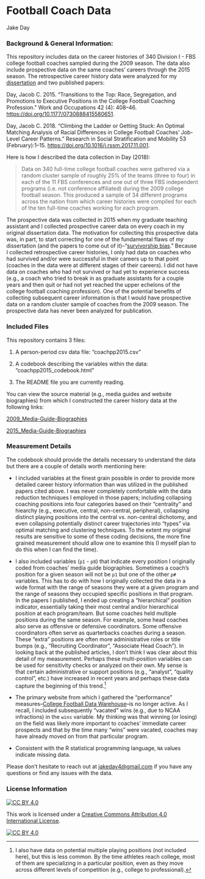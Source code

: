 # Football Coach Data
Jake Day

### Background & General Information:

This repository includes data on the career histories of 340 Division
I - FBS college football coaches sampled during the 2009 season. The
data also include prospective data on the same coaches’ careers through
the 2015 season. The retrospective career history data were analyzed for
my
[dissertation](https://repository.lib.ncsu.edu/items/803be265-05c7-42e2-8375-1a857ddc9f67)
and two published papers:

Day, Jacob C. 2015. “Transitions to the Top: Race, Segregation, and
Promotions to Executive Positions in the College Football Coaching
Profession.” Work and Occupations 42 (4): 408–46.
https://doi.org/10.1177/0730888415580651.

Day, Jacob C. 2018. “Climbing the Ladder or Getting Stuck: An Optimal
Matching Analysis of Racial Differences in College Football Coaches’
Job-Level Career Patterns.” Research in Social Stratification and
Mobility 53 (February):1–15. https://doi.org/10.1016/j.rssm.2017.11.001.

Here is how I described the data collection in Day (2018):

> Data on 340 full-time college football coaches were gathered via a
> random cluster sample of roughly 25% of the teams (three to four) in
> each of the 11 FBS conferences and one out of three FBS independent
> programs (i.e. not conference affiliated) during the 2009 college
> football season. This produced a sample of 34 different programs
> across the nation from which career histories were compiled for each
> of the ten full-time coaches working for each program.

The prospective data was collected in 2015 when my graduate teaching
assistant and I collected prospective career data on every coach in my
original dissertation data. The motivation for collecting this
prospective data was, in part, to start correcting for one of the
fundamental flaws of my dissertation (and the papers to come out of
it)–“[survivorship
bias](https://en.wikipedia.org/wiki/Survivorship_bias).” Because I
collected retrospective career histories, I only had data on coaches who
had survived and/or were successful in their careers up to that point
(coaches in the data were at different stages of their careers). I did
not have data on coaches who had not survived or had yet to experience
success (e.g., a coach who tried to break in as graduate assistants for
a couple years and then quit or had not yet reached the upper echelons
of the college football coaching profession). One of the potential
benefits of collecting subsequent career information is that I would
have prospective data on a random cluster sample of coaches from the
2009 season. The prospective data has never been analyzed for
publication.

### Included Files

This repository contains 3 files:

1)  A person-period csv data file: “coachpp2015.csv”

2)  A codebook describing the variables within the data:
    “coachpp2015_codebook.html”

3)  The README file you are currently reading.

You can view the source material (e.g., media guides and website
biographies) from which I constructed the career history data at the
following links:

[2009_Media-Guide-Biographies](https://www.dropbox.com/scl/fo/awcznf0v1cfkxdsmk7m6j/AKTmYLD8GYkvnnZhPFU9a7w?rlkey=st0yjzokbxkicgb8jqv1iir9q&st=b2q5wgqi&dl=0)

[2015_Media-Guide-Biographies](https://www.dropbox.com/scl/fo/c991buxdprobmfb5qg7ny/AMLOxINk1llEZf0Mh1CA3rs?rlkey=yzlaeb8unn5iie8s8zvjx8tym&st=343oxlkw&dl=0)

### Measurement Details

The codebook should provide the details necessary to understand the data
but there are a couple of details worth mentioning here:

- I included variables at the finest grain possible in order to provide
  more detailed career history information than was utilized in the
  published papers cited above. I was never completely comfortable with
  the data reduction techniques I employed in those papers; including
  collapsing coaching positions into four categories based on their
  “centrality” and hiearchy (e.g., executive, central, non-central,
  peripheral), collapsing distinct playing positions into the central
  vs. non-central dichotomy, and even collapsing potentially distinct
  career trajectories into “types” via optimal matching and clustering
  techniques. To the extent my original results are sensitive to some of
  these coding decisions, the more fine grained measurement should allow
  one to examine this (I myself plan to do this when I can find the
  time).

- I also included variables (`p1` - `p8`) that indicate every position I
  originally coded from coaches’ media guide biographies. Sometimes a
  coach’s position for a given season will not be `p1` but one of the
  other `p#` variables. This has to do with how I originally collected
  the data in a wide format with the range of seasons they were at a
  given program and the range of seasons they occupied specific
  positions in that program. In the papers I published, I ended up
  creating a “hierarchical” position indicator, essentially taking their
  most central and/or hierarchical position at each program/team. But
  some coaches held multiple positions during the same season. For
  example, some head coaches also serve as offensive or defensive
  coordinators. Some offensive coordinators often serve as quarterbacks
  coaches during a season. These “extra” positions are often more
  administrative roles or title bumps (e.g., “Recruiting Coordinator”,
  “Associate Head Coach”). In looking back at the published articles, I
  don’t think I was clear about this detail of my measurement. Perhaps
  these multi-position variables can be used for sensitivity checks or
  analyzed on their own. My sense is that certain administrative or
  support positions (e.g., “analyst”, “quality control”, etc.) have
  increased in recent years and perhaps these data capture the beginning
  of this trend.[^1]

- The primary website from which I gathered the “performance”
  measures–[College Football Data
  Warehouse](https://en.wikipedia.org/wiki/College_Football_Data_Warehouse)–is
  no longer active. As I recall, I included subsequently “vacated” wins
  (e.g., due to NCAA infractions) in the `wins` variable. My thinking
  was that winning (or losing) on the field was likely more important to
  coaches’ immediate career prospects and that by the time many “wins”
  were vacated, coaches may have already moved on from that particular
  program.

- Consistent with the R statistical programming language, `NA` values
  indicate missing data.

Please don’t hesitate to reach out at jakeday4@gmail.com if you have any
questions or find any issues with the data.

### License Information

[![CC BY
4.0](https://img.shields.io/badge/License-CC%20BY%204.0-lightgrey.svg)](http://creativecommons.org/licenses/by/4.0/)

This work is licensed under a [Creative Commons Attribution 4.0
International License](http://creativecommons.org/licenses/by/4.0/).

[![CC BY
4.0](https://i.creativecommons.org/l/by/4.0/88x31.png)](http://creativecommons.org/licenses/by/4.0/)

[^1]: I also have data on potential multiple playing positions (not
    included here), but this is less common. By the time athletes reach
    college, most of them are specializing in a particular position,
    even as they move across different levels of competition (e.g.,
    college to professional).

